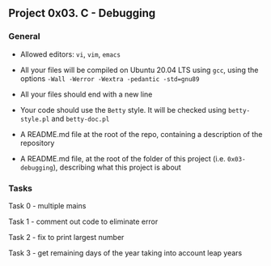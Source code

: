 ## Project 0x03. C - Debugging


### General


-   Allowed editors: `vi`, `vim`, `emacs`

-   All your files will be compiled on Ubuntu 20.04 LTS using `gcc`, using the options `-Wall -Werror -Wextra -pedantic -std=gnu89`

-   All your files should end with a new line

-   Your code should use the `Betty` style. It will be checked using `betty-style.pl` and `betty-doc.pl`

-   A README.md file at the root of the repo, containing a description of the repository

-   A README.md file, at the root of the folder of this project (i.e. `0x03-debugging`), describing what this project is about


### Tasks


Task 0 - multiple mains

Task 1 - comment out code to eliminate error

Task 2 - fix to print largest number

Task 3 - get remaining days of the year taking into account leap years
